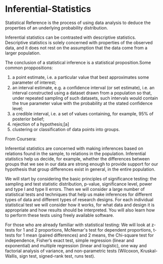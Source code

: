 # Inferential-Statistics
Statistical Reference is the process of using data analysis to deduce the properties of an underlying probability distribution.

Inferential statistics can be contrasted with descriptive statistics. Descriptive statistics is solely concerned with properties of the observed data, and it does not rest on the assumption that the data come from a larger population.

The conclusion of a statistical inference is a statistical proposition.Some common proppositions:

1. a point estimate, i.e. a particular value that best approximates some parameter of interest;
2. an interval estimate, e.g. a confidence interval (or set estimate), i.e. an interval constructed using a dataset drawn from a population so that, under repeated sampling of such datasets, such intervals would contain the true parameter value with the probability at the stated confidence level;
3. a credible interval, i.e. a set of values containing, for example, 95% of posterior belief;
4. rejection of a hypothesis;[a]
5. clustering or classification of data points into groups.

From Coursera: 

Inferential statistics are concerned with making inferences based on relations found in the sample, to relations in the population. Inferential statistics help us decide, for example, whether the differences between groups that we see in our data are strong enough to provide support for our hypothesis that group differences exist in general, in the entire population.

We will start by considering the basic principles of significance testing: the sampling and test statistic distribution, p-value, significance level, power and type I and type II errors. Then we will consider a large number of statistical tests and techniques that help us make inferences for different types of data and different types of research designs. For each individual statistical test we will consider how it works, for what data and design it is appropriate and how results should be interpreted. You will also learn how to perform these tests using freely available software. 

For those who are already familiar with statistical testing: We will look at z-tests for 1 and 2 proportions,  McNemar's test for dependent proportions, t-tests for 1 mean (paired differences) and 2 means, the Chi-square test for independence, Fisher’s exact test, simple regression (linear and exponential) and multiple regression (linear and logistic), one way and factorial analysis of variance, and non-parametric tests (Wilcoxon, Kruskal-Wallis, sign test,  signed-rank test, runs test).
